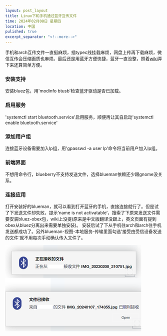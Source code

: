 ```yaml
---
layout: post_layout
title: Linux下和手机通过蓝牙互传文件
time: 2024年02月08日 星期四
location: 中国
pulished: true
excerpt_separator: "<!--more-->"
---
```

手机和arch互传文件一直挺麻烦，插typec线挂载麻烦，网盘上传再下载麻烦，微信互传会压缩画质也麻烦。最后还是用蓝牙方便快捷，蓝牙一直没整，照着[wiki](https://wiki.archlinuxcn.org/wiki/%E8%93%9D%E7%89%99)弄下来还算简单方便。<!--more-->

### **安装支持**  ###
安装bluez包，用'modinfo btusb'检查蓝牙驱动是否已加载。

### **启用服务**  ###
'systemctl start bluetooth.service'启用服务，顺便再让其自启动'systemctl enable bluetooth.service'

### **添加用户组**  ###
连接蓝牙设备需要加入lp组，用'gpasswd -a user lp'命令将当前用户加入lp组。

### **前端界面**  ###
不想用命令行，blueberry不支持发送文件，选择blueman依赖还少跟gnome没关系。

### **连接应用**  ###
打开安装好的blueman，就可以看到打开蓝牙的手机，直接连接就行了。但是试了下发送文件却失败，提示‘name is not activatable’，搜索了下原来发送文件需要安装bluez-obex包，wiki上没提(原来是中文版翻译没跟上，英文页面有提到obex从bluez分离出来需要单独安装)。 安装后试了下从手机往arch和arch往手机发送都成功了。另外blueman-视图-本地服务-传输里面勾选'接受由受信设备发送的文件'就不用每次手动确认传入文件了。


<img src="/assets/img/bluetooth.png" width="435px" />
